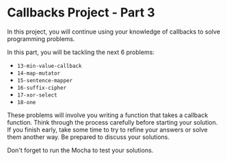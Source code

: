 # Callbacks Project - Part 3

In this project, you will continue using your knowledge of callbacks to solve
programming problems.

In this part, you will be tackling the next 6 problems:

- `13-min-value-callback`
- `14-map-mutator`
- `15-sentence-mapper`
- `16-suffix-cipher`
- `17-xor-select`
- `18-one`

These problems will involve you writing a function that takes a callback
function. Think through the process carefully before starting your solution.
If you finish early, take some time to try to refine your answers or solve them
another way. Be prepared to discuss your solutions.

Don't forget to run the Mocha to test your solutions.
